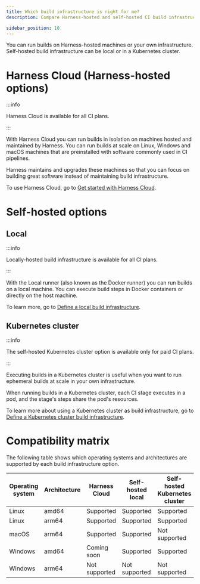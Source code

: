 ```yaml
---
title: Which build infrastructure is right for me?
description: Compare Harness-hosted and self-hosted CI build infrastructure options.

sidebar_position: 10
---
```


You can run builds on Harness-hosted machines or your own infrastructure. Self-hosted build infrastructure can be local or in a Kubernetes cluster.

# Harness Cloud (Harness-hosted options)

:::info

Harness Cloud is available for all CI plans.

:::

With Harness Cloud you can run builds in isolation on machines hosted and maintained by Harness. You can run builds at scale on Linux, Windows and macOS machines that are preinstalled with software commonly used in CI pipelines.

Harness maintains and upgrades these machines so that you can focus on building great software instead of maintaining build infrastructure.

To use Harness Cloud, go to [Get started with Harness Cloud](https://developer.harness.io/docs/continuous-integration/ci-quickstarts/hosted-builds-on-virtual-machines-quickstart/).

# Self-hosted options

## Local

:::info

Locally-hosted build infrastructure is available for all CI plans.

:::

With the Local runner (also known as the Docker runner) you can run builds on a local machine. You can execute build steps in Docker containers or directly on the host machine.

To learn more, go to [Define a local build infrastructure](https://developer.harness.io/docs/continuous-integration/use-ci/set-up-build-infrastructure/define-a-docker-build-infrastructure).

## Kubernetes cluster

:::info

The self-hosted Kubernetes cluster option is available only for paid CI plans.

:::

Executing builds in a Kubernetes cluster is useful when you want to run ephemeral builds at scale in your own infrastructure.

When running builds in a Kubernetes cluster, each CI stage executes in a pod, and the stage's steps share the pod's resources.

To learn more about using a Kubernetes cluster as build infrastructure, go to [Define a Kubernetes cluster build infrastructure](https://developer.harness.io/docs/continuous-integration/use-ci/set-up-build-infrastructure/set-up-a-kubernetes-cluster-build-infrastructure).

# Compatibility matrix

The following table shows which operating systems and architectures are supported by each build infrastructure option.

| Operating system | Architecture | Harness Cloud | Self-hosted local | Self-hosted Kubernetes cluster |
| -  | - | - | - | - |
| Linux | amd64 | Supported | Supported | Supported |
| Linux | arm64 | Supported | Supported | Supported |
| macOS | arm64 | Supported | Supported | Not supported |
| Windows | amd64 | Coming soon | Supported | Supported |
| Windows | arm64 | Not supported | Not supported | Not supported |